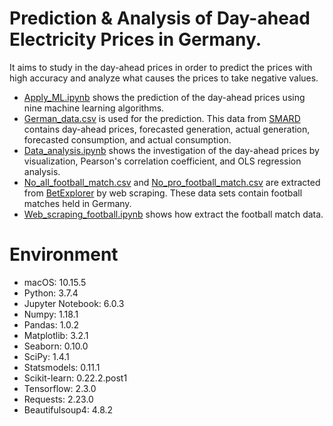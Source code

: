 # Prediction & Analysis of Day-ahead Electricity Prices in Germany.
It aims to study in the day-ahead prices in order to predict the prices with high accuracy and analyze what causes the prices to take negative values. 
* [Apply_ML.ipynb](https://github.com/Shinji1992/code/blob/master/Apply_ML.ipynb) shows the prediction of the day-ahead prices using nine machine learning algorithms.
* [German_data.csv](https://github.com/Shinji1992/code/blob/master/German_data.csv) is used for the prediction. This data from [SMARD](https://www.smard.de/en) contains day-ahead prices, forecasted generation, actual generation, forecasted consumption, and actual consumption.
* [Data_analysis.ipynb](https://github.com/Shinji1992/code/blob/master/Data_analysis.ipynb) shows the investigation of the day-ahead prices by visualization, Pearson's correlation coefficient, and OLS regression analysis.
* [No_all_football_match.csv](https://github.com/Shinji1992/code/blob/master/No_all_football_match.csv) and [No_pro_football_match.csv](https://github.com/Shinji1992/code/blob/master/No_pro_football_match.csv) are extracted from [BetExplorer](https://www.betexplorer.com/soccer/germany/) by web scraping. These data sets contain football matches held in Germany. 
* [Web_scraping_football.ipynb](https://github.com/Shinji1992/code/blob/master/Web_scraping_football.ipynb) shows how extract the football match data.


# Environment
* macOS: 10.15.5
* Python: 3.7.4
* Jupyter Notebook: 6.0.3
* Numpy: 1.18.1
* Pandas: 1.0.2
* Matplotlib: 3.2.1
* Seaborn: 0.10.0
* SciPy: 1.4.1
* Statsmodels: 0.11.1
* Scikit-learn: 0.22.2.post1
* Tensorflow: 2.3.0
* Requests: 2.23.0
* Beautifulsoup4: 4.8.2
